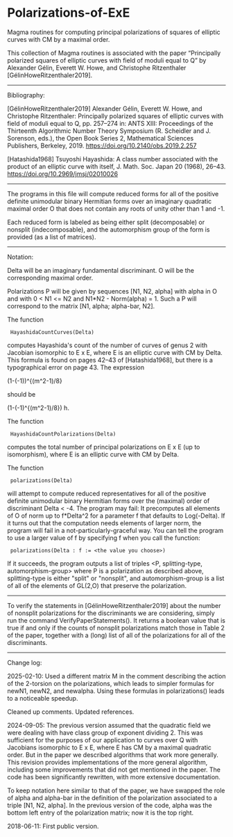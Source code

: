# Polarizations-of-ExE
Magma routines for computing principal polarizations of squares of elliptic curves with CM by a maximal order.

This collection of Magma routines is associated with the paper
“Principally polarized squares of elliptic curves with field of moduli equal to Q”
by Alexander Gélin, Everett W. Howe, and Christophe Ritzenthaler
[GélinHoweRitzenthaler2019].

--------------------------------------------------------------------------------

Bibliography:

[GélinHoweRitzenthaler2019]
Alexander Gélin, Everett W. Howe, and Christophe Ritzenthaler:
Principally polarized squares of elliptic curves with field of moduli equal to Q,
pp. 257–274 in:
ANTS XIII: Proceedings of the Thirteenth Algorithmic Number Theory Symposium 
(R. Scheidler and J. Sorenson, eds.), 
the Open Book Series 2, Mathematical Sciences Publishers, Berkeley, 2019.
https://doi.org/10.2140/obs.2019.2.257

[Hatashida1968]
Tsuyoshi Hayashida:
A class number associated with the product of an elliptic curve with itself,
J. Math. Soc. Japan 20 (1968), 26–43.
https://doi.org/10.2969/jmsj/02010026

--------------------------------------------------------------------------------

The programs in this file will compute reduced forms for all of the positive 
definite unimodular binary Hermitian forms over an imaginary quadratic maximal
order O that does not contain any roots of unity other than 1 and -1.

Each reduced form is labeled as being either split (decomposable) or nonsplit
(indecomposable), and the automorphism group of the form is provided (as a list
of matrices).

-----

Notation:

Delta will be an imaginary fundamental discriminant.
O will be the corresponding maximal order.

Polarizations P will be given by sequences [N1, N2, alpha] with alpha in O and
with 0 < N1 <= N2 and N1*N2 - Norm(alpha) = 1.
Such a P will correspond to the matrix [N1, alpha; alpha-bar, N2].

The function

     HayashidaCountCurves(Delta)

computes Hayashida's count of the number of curves of genus 2 with Jacobian 
isomorphic to E x E, where E is an elliptic curve with CM by Delta. This formula
is found on pages 42–43 of [Hatashida1968], but there is a typographical error
on page 43. The expression

(1-(-1))^{(m^2-1)/8}

should be

(1-(-1)^{(m^2-1)/8}) h.

The function

     HayashidaCountPolarizations(Delta) 

computes the total number of principal polarizations on E x E (up to 
isomorphism), where E is an elliptic curve with CM by Delta. 

The function 

     polarizations(Delta)
    
will attempt to compute reduced representatives for all of the positive 
definite unimodular binary Hermitian forms over the (maximal) order of 
discriminant Delta < -4. The program may fail: It precomputes all elements of O
of norm up to f*Delta^2 for a parameter f that defaults to Log(-Delta). If it
turns out that the computation needs elements of larger norm, the program will
fail in a not-particularly-graceful way. You can tell the program to use a 
larger value of f by specifying f when you call the function:

     polarizations(Delta : f := <the value you choose>)
    
If it succeeds, the program outputs a list of triples 
     <P, splitting-type, automorphism-group>
where P is a polarization as described above, splitting-type is either "split"
or "nonsplit", and automorphism-group is a list of all of the elements of
GL(2,O) that preserve the polarization.


--------------------------------------------------------------------------------

To verify the statements in [GélinHoweRitzenthaler2019] about the number of
nonsplit polarizations for the discriminants we are considering, simply run the
command VerifyPaperStatements(). It returns a boolean value that is true if and
only if the counts of nonsplit polarizations match those in Table 2 of the
paper, together with a (long) list of all of the polarizations for all of the
discriminants.

--------------------------------------------------------------------------------

Change log:

2025-02-10:
Used a different matrix M in the comment describing the action of the 2-torsion
on the polarizations, which leads to simpler formulas for newN1, newN2, and
newalpha. Using these formulas in polarizations() leads to a noticeable speedup.

Cleaned up comments. Updated references.

2024-09-05: 
The previous version assumed that the quadratic field we were dealing with have 
class group of exponent dividing 2. This was sufficient for the purposes of our
application to curves over Q with Jacobians isomorphic to E x E, where E has CM
by a maximal quadratic order. But in the paper we described algorithms that work
more generally. This revision provides implementations of the more general
algorithm, including some improvements that did not get mentioned in the paper.
The code has been significantly rewritten, with more extensive documentation.

To keep notation here similar to that of the paper, we have swapped the role
of alpha and alpha-bar in the definition of the polarization associated to a
triple [N1, N2, alpha]. In the previous version of the code, alpha was the 
bottom left entry of the polarization matrix; now it is the top right.

2018-06-11: First public version.

